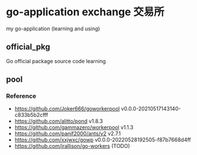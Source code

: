 # go-application exchange 交易所
my go-application (learning and using)

## official_pkg
Go official package source code learning
 
## pool
### Reference
- https://github.com/Joker666/goworkerpool v0.0.0-20210517143140-c833b5b2cfff
- https://github.com/alitto/pond v1.8.3
- https://github.com/gammazero/workerpool v1.1.3
- https://github.com/panjf2000/ants/v2 v2.7.1
- https://github.com/xxjwxc/gowp v0.0.0-20220528192505-f87b7668d4ff
- https://github.com/jrallison/go-workers (TODO)

